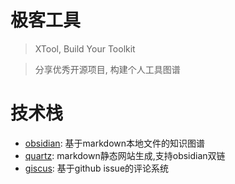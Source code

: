 # 极客工具

> XTool, Build Your Toolkit

> 分享优秀开源项目, 构建个人工具图谱

# 技术栈
* [obsidian](https://obsidian.md/): 基于markdown本地文件的知识图谱
* [quartz](https://github.com/jackyzha0/quartz): markdown静态网站生成,支持obsidian双链
* [giscus](https://giscus.app/zh-CN): 基于github issue的评论系统
